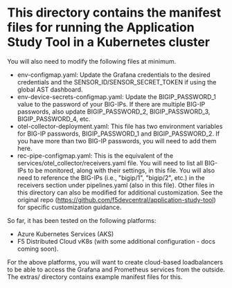 # This directory contains the manifest files for running the Application Study Tool in a Kubernetes cluster

You will also need to modify the following files at minimum.
- env-configmap.yaml:
  Update the Grafana credentials to the desired credentials and the SENSOR_ID/SENSOR_SECRET_TOKEN if using the global AST dashboard.
- env-device-secrets-configmap.yaml:
  Update the BIGIP_PASSWORD_1 value to the password of your BIG-IPs. If there are multiple BIG-IP passwords, also update BIGIP_PASSWORD_2, BIGIP_PASSWORD_3, BIGIP_PASSWORD_4, etc.
- otel-collector-deployment.yaml:
  This file has two environment variables for BIG-IP passwords, BIGIP_PASSWORD_1 and BIGIP_PASSWORD_2. If you have more than two BIG-IP passwords, you will need to add them here.
- rec-pipe-configmap.yaml:
  This is the equivalent of the services/otel_collector/receivers.yaml file. You will need to list all BIG-IPs to be monitored, along with their settings, in this file. You will also need to reference the BIG-IPs (i.e., "bigip/1", "bigip/2", etc.) in the receivers section under pipelines.yaml (also in this file).
Other files in this directory can also be modified for additional customization. See the original repo (https://github.com/f5devcentral/application-study-tool) for specific customization guidance.


So far, it has been tested on the following platforms:
- Azure Kubernetes Services (AKS)
- F5 Distributed Cloud vK8s (with some additional configuration - docs coming soon).

For the above platforms, you will want to create cloud-based loadbalancers to be able to access the Grafana and Prometheus services from the outside. The extras/ directory contains example manifest files for this.

